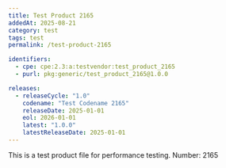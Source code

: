 ```yaml
---
title: Test Product 2165
addedAt: 2025-08-21
category: test
tags: test
permalink: /test-product-2165

identifiers:
  - cpe: cpe:2.3:a:testvendor:test_product_2165
  - purl: pkg:generic/test_product_2165@1.0.0

releases:
  - releaseCycle: "1.0"
    codename: "Test Codename 2165"
    releaseDate: 2025-01-01
    eol: 2026-01-01
    latest: "1.0.0"
    latestReleaseDate: 2025-01-01
---
```


This is a test product file for performance testing. Number: 2165
